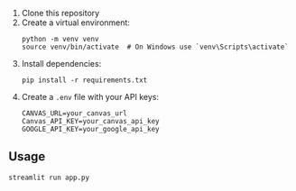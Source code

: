 1. Clone this repository
2. Create a virtual environment:
   ```
   python -m venv venv
   source venv/bin/activate  # On Windows use `venv\Scripts\activate`
   ```
3. Install dependencies:
   ```
   pip install -r requirements.txt
   ```
4. Create a `.env` file with your API keys:
   ```
   CANVAS_URL=your_canvas_url
   Canvas_API_KEY=your_canvas_api_key
   GOOGLE_API_KEY=your_google_api_key
   ```

## Usage

```
streamlit run app.py
```

